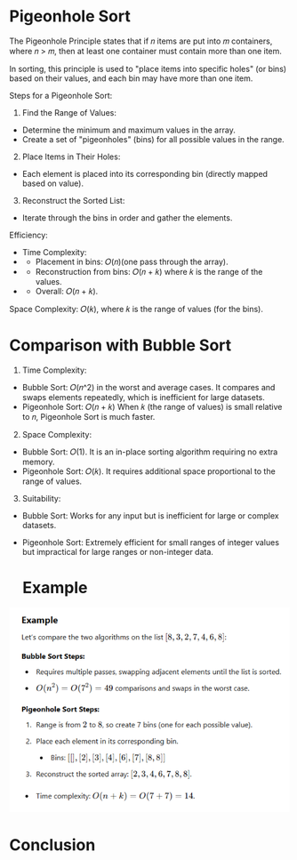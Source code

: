 # Pigeonhole Sort 

The Pigeonhole Principle states that if 𝑛 items are put into 𝑚 containers, where 𝑛 > 𝑚, then at least one container must contain more than one item. 

In sorting, this principle is used to "place items into specific holes" (or bins) based on their values, and each bin may have more than one item.

Steps for a Pigeonhole Sort:
1. Find the Range of Values:
- Determine the minimum and maximum values in the array.
- Create a set of "pigeonholes" (bins) for all possible values in the range.

2. Place Items in Their Holes:
- Each element is placed into its corresponding bin (directly mapped based on value).

3. Reconstruct the Sorted List:
- Iterate through the bins in order and gather the elements.

Efficiency:
- Time Complexity:
- - Placement in bins: 𝑂(𝑛)(one pass through the array).
- - Reconstruction from bins: 𝑂(𝑛 + 𝑘) where 𝑘 is the range of the values.
- - Overall: 𝑂(𝑛 + 𝑘).

Space Complexity: 𝑂(𝑘), where 𝑘 is the range of values (for the bins).

# Comparison with Bubble Sort
1. Time Complexity:
- Bubble Sort: 𝑂(𝑛^2) in the worst and average cases. It compares and swaps elements repeatedly, which is inefficient for large datasets.
- Pigeonhole Sort: 𝑂(𝑛 + 𝑘) When 𝑘 (the range of values) is small relative to 𝑛, Pigeonhole Sort is much faster.

2. Space Complexity:
- Bubble Sort: 𝑂(1). It is an in-place sorting algorithm requiring no extra memory.
- Pigeonhole Sort: 𝑂(𝑘). It requires additional space proportional to the range of values.

3. Suitability:
- Bubble Sort: Works for any input but is inefficient for large or complex datasets.
- Pigeonhole Sort: Extremely efficient for small ranges of integer values but impractical for large ranges or non-integer data.

  # Example
![example image](https://github.com/edorejel/Java/blob/main/sorting_algorithms/PigeonholeSort/images/Screenshot%202024-12-26%20203802.png)

  # Conclusion
  

  
